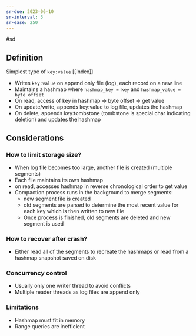 ```yaml
---
sr-due: 2023-06-10
sr-interval: 3
sr-ease: 250
---
```


#sd

## Definition

Simplest type of `key:value` [[Index]]

- Writes `key:value` on append only file (log), each record on a new line
- Maintains a hashmap where `hashmap_key = key` and `hashmap_value = byte offset`
- On read, access of key in hashmap => byte offset => get value
- On update/write, appends key:value to log file, updates the hashmap
- On delete, appends key:tombstone (tombstone is special char indicating deletion) and updates the hashmap

## Considerations

### How to limit storage size?

- When log file becomes too large, another file is created (multiple segments)
- Each file maintains its own hashmap
- on read, accesses hashmap in reverse chronological order to get value
- Compaction process runs in the background to merge segments:
  - new segment file is created
  - old segments are parsed to determine the most recent value for each key which is then written to new file
  - Once process is finished, old segments are deleted and new segment is used

### How to recover after crash?

- Either read all of the segments to recreate the hashmaps or read from a hashmap snapshot
  saved on disk

### Concurrency control

- Usually only one writer thread to avoid conflicts
- Multiple reader threads as log files are append only

### Limitations

- Hashmap must fit in memory
- Range queries are inefficient
